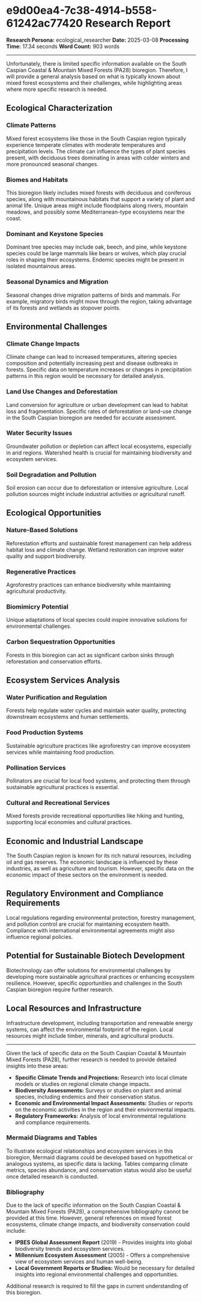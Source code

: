 # e9d00ea4-7c38-4914-b558-61242ac77420 Research Report

**Research Persona:** ecological_researcher
**Date:** 2025-03-08
**Processing Time:** 17.34 seconds
**Word Count:** 903 words

---

Unfortunately, there is limited specific information available on the South Caspian Coastal & Mountain Mixed Forests (PA28) bioregion. Therefore, I will provide a general analysis based on what is typically known about mixed forest ecosystems and their challenges, while highlighting areas where more specific research is needed.

## Ecological Characterization

### Climate Patterns
Mixed forest ecosystems like those in the South Caspian region typically experience temperate climates with moderate temperatures and precipitation levels. The climate can influence the types of plant species present, with deciduous trees dominating in areas with colder winters and more pronounced seasonal changes.

### Biomes and Habitats
This bioregion likely includes mixed forests with deciduous and coniferous species, along with mountainous habitats that support a variety of plant and animal life. Unique areas might include floodplains along rivers, mountain meadows, and possibly some Mediterranean-type ecosystems near the coast.

### Dominant and Keystone Species
Dominant tree species may include oak, beech, and pine, while keystone species could be large mammals like bears or wolves, which play crucial roles in shaping their ecosystems. Endemic species might be present in isolated mountainous areas.

### Seasonal Dynamics and Migration
Seasonal changes drive migration patterns of birds and mammals. For example, migratory birds might move through the region, taking advantage of its forests and wetlands as stopover points.

## Environmental Challenges

### Climate Change Impacts
Climate change can lead to increased temperatures, altering species composition and potentially increasing pest and disease outbreaks in forests. Specific data on temperature increases or changes in precipitation patterns in this region would be necessary for detailed analysis.

### Land Use Changes and Deforestation
Land conversion for agriculture or urban development can lead to habitat loss and fragmentation. Specific rates of deforestation or land-use change in the South Caspian bioregion are needed for accurate assessment.

### Water Security Issues
Groundwater pollution or depletion can affect local ecosystems, especially in arid regions. Watershed health is crucial for maintaining biodiversity and ecosystem services.

### Soil Degradation and Pollution
Soil erosion can occur due to deforestation or intensive agriculture. Local pollution sources might include industrial activities or agricultural runoff.

## Ecological Opportunities

### Nature-Based Solutions
Reforestation efforts and sustainable forest management can help address habitat loss and climate change. Wetland restoration can improve water quality and support biodiversity.

### Regenerative Practices
Agroforestry practices can enhance biodiversity while maintaining agricultural productivity.

### Biomimicry Potential
Unique adaptations of local species could inspire innovative solutions for environmental challenges.

### Carbon Sequestration Opportunities
Forests in this bioregion can act as significant carbon sinks through reforestation and conservation efforts.

## Ecosystem Services Analysis

### Water Purification and Regulation
Forests help regulate water cycles and maintain water quality, protecting downstream ecosystems and human settlements.

### Food Production Systems
Sustainable agriculture practices like agroforestry can improve ecosystem services while maintaining food production.

### Pollination Services
Pollinators are crucial for local food systems, and protecting them through sustainable agricultural practices is essential.

### Cultural and Recreational Services
Mixed forests provide recreational opportunities like hiking and hunting, supporting local economies and cultural practices.

## Economic and Industrial Landscape

The South Caspian region is known for its rich natural resources, including oil and gas reserves. The economic landscape is influenced by these industries, as well as agriculture and tourism. However, specific data on the economic impact of these sectors on the environment is needed.

## Regulatory Environment and Compliance Requirements

Local regulations regarding environmental protection, forestry management, and pollution control are crucial for maintaining ecosystem health. Compliance with international environmental agreements might also influence regional policies.

## Potential for Sustainable Biotech Development

Biotechnology can offer solutions for environmental challenges by developing more sustainable agricultural practices or enhancing ecosystem resilience. However, specific opportunities and challenges in the South Caspian bioregion require further research.

## Local Resources and Infrastructure

Infrastructure development, including transportation and renewable energy systems, can affect the environmental footprint of the region. Local resources might include timber, minerals, and agricultural products.

---

Given the lack of specific data on the South Caspian Coastal & Mountain Mixed Forests (PA28), further research is needed to provide detailed insights into these areas:

- **Specific Climate Trends and Projections:** Research into local climate models or studies on regional climate change impacts.
- **Biodiversity Assessments:** Surveys or studies on plant and animal species, including endemics and their conservation status.
- **Economic and Environmental Impact Assessments:** Studies or reports on the economic activities in the region and their environmental impacts.
- **Regulatory Frameworks:** Analysis of local environmental regulations and compliance requirements.

### Mermaid Diagrams and Tables

To illustrate ecological relationships and ecosystem services in this bioregion, Mermaid diagrams could be developed based on hypothetical or analogous systems, as specific data is lacking. Tables comparing climate metrics, species abundance, and conservation status would also be useful once detailed research is conducted.

### Bibliography

Due to the lack of specific information on the South Caspian Coastal & Mountain Mixed Forests (PA28), a comprehensive bibliography cannot be provided at this time. However, general references on mixed forest ecosystems, climate change impacts, and biodiversity conservation could include:

- **IPBES Global Assessment Report** (2019) - Provides insights into global biodiversity trends and ecosystem services.
- **Millennium Ecosystem Assessment** (2005) - Offers a comprehensive view of ecosystem services and human well-being.
- **Local Government Reports or Studies:** Would be necessary for detailed insights into regional environmental challenges and opportunities.

Additional research is required to fill the gaps in current understanding of this bioregion.